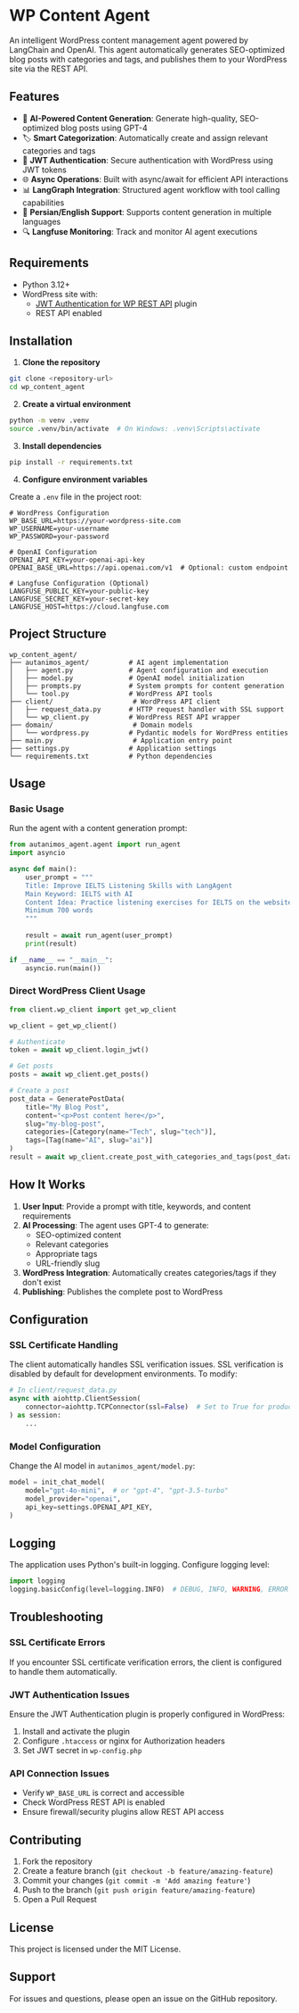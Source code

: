 # WP Content Agent

An intelligent WordPress content management agent powered by LangChain and OpenAI. This agent automatically generates SEO-optimized blog posts with categories and tags, and publishes them to your WordPress site via the REST API.

## Features

- 🤖 **AI-Powered Content Generation**: Generate high-quality, SEO-optimized blog posts using GPT-4
- 🏷️ **Smart Categorization**: Automatically create and assign relevant categories and tags
- 🔐 **JWT Authentication**: Secure authentication with WordPress using JWT tokens
- 🌐 **Async Operations**: Built with async/await for efficient API interactions
- 📊 **LangGraph Integration**: Structured agent workflow with tool calling capabilities
- 📝 **Persian/English Support**: Supports content generation in multiple languages
- 🔍 **Langfuse Monitoring**: Track and monitor AI agent executions

## Requirements

- Python 3.12+
- WordPress site with:
  - [JWT Authentication for WP REST API](https://wordpress.org/plugins/jwt-authentication-for-wp-rest-api/) plugin
  - REST API enabled

## Installation

1. **Clone the repository**
```bash
git clone <repository-url>
cd wp_content_agent
```

2. **Create a virtual environment**
```bash
python -m venv .venv
source .venv/bin/activate  # On Windows: .venv\Scripts\activate
```

3. **Install dependencies**
```bash
pip install -r requirements.txt
```

4. **Configure environment variables**

Create a `.env` file in the project root:

```env
# WordPress Configuration
WP_BASE_URL=https://your-wordpress-site.com
WP_USERNAME=your-username
WP_PASSWORD=your-password

# OpenAI Configuration
OPENAI_API_KEY=your-openai-api-key
OPENAI_BASE_URL=https://api.openai.com/v1  # Optional: custom endpoint

# Langfuse Configuration (Optional)
LANGFUSE_PUBLIC_KEY=your-public-key
LANGFUSE_SECRET_KEY=your-secret-key
LANGFUSE_HOST=https://cloud.langfuse.com
```

## Project Structure

```
wp_content_agent/
├── autanimos_agent/          # AI agent implementation
│   ├── agent.py              # Agent configuration and execution
│   ├── model.py              # OpenAI model initialization
│   ├── prompts.py            # System prompts for content generation
│   └── tool.py               # WordPress API tools
├── client/                    # WordPress API client
│   ├── request_data.py       # HTTP request handler with SSL support
│   └── wp_client.py          # WordPress REST API wrapper
├── domain/                    # Domain models
│   └── wordpress.py          # Pydantic models for WordPress entities
├── main.py                    # Application entry point
├── settings.py               # Application settings
└── requirements.txt          # Python dependencies
```

## Usage

### Basic Usage

Run the agent with a content generation prompt:

```python
from autanimos_agent.agent import run_agent
import asyncio

async def main():
    user_prompt = """
    Title: Improve IELTS Listening Skills with LangAgent
    Main Keyword: IELTS with AI
    Content Idea: Practice listening exercises for IELTS on the website
    Minimum 700 words
    """
    
    result = await run_agent(user_prompt)
    print(result)

if __name__ == "__main__":
    asyncio.run(main())
```


### Direct WordPress Client Usage

```python
from client.wp_client import get_wp_client

wp_client = get_wp_client()

# Authenticate
token = await wp_client.login_jwt()

# Get posts
posts = await wp_client.get_posts()

# Create a post
post_data = GeneratePostData(
    title="My Blog Post",
    content="<p>Post content here</p>",
    slug="my-blog-post",
    categories=[Category(name="Tech", slug="tech")],
    tags=[Tag(name="AI", slug="ai")]
)
result = await wp_client.create_post_with_categories_and_tags(post_data)
```

## How It Works

1. **User Input**: Provide a prompt with title, keywords, and content requirements
2. **AI Processing**: The agent uses GPT-4 to generate:
   - SEO-optimized content
   - Relevant categories
   - Appropriate tags
   - URL-friendly slug
3. **WordPress Integration**: Automatically creates categories/tags if they don't exist
4. **Publishing**: Publishes the complete post to WordPress

## Configuration

### SSL Certificate Handling

The client automatically handles SSL verification issues. SSL verification is disabled by default for development environments. To modify:

```python
# In client/request_data.py
async with aiohttp.ClientSession(
    connector=aiohttp.TCPConnector(ssl=False)  # Set to True for production
) as session:
    ...
```

### Model Configuration

Change the AI model in `autanimos_agent/model.py`:

```python
model = init_chat_model(
    model="gpt-4o-mini",  # or "gpt-4", "gpt-3.5-turbo"
    model_provider="openai",
    api_key=settings.OPENAI_API_KEY,
)
```

## Logging

The application uses Python's built-in logging. Configure logging level:

```python
import logging
logging.basicConfig(level=logging.INFO)  # DEBUG, INFO, WARNING, ERROR
```

## Troubleshooting

### SSL Certificate Errors
If you encounter SSL certificate verification errors, the client is configured to handle them automatically.

### JWT Authentication Issues
Ensure the JWT Authentication plugin is properly configured in WordPress:
1. Install and activate the plugin
2. Configure `.htaccess` or nginx for Authorization headers
3. Set JWT secret in `wp-config.php`

### API Connection Issues
- Verify `WP_BASE_URL` is correct and accessible
- Check WordPress REST API is enabled
- Ensure firewall/security plugins allow REST API access

## Contributing

1. Fork the repository
2. Create a feature branch (`git checkout -b feature/amazing-feature`)
3. Commit your changes (`git commit -m 'Add amazing feature'`)
4. Push to the branch (`git push origin feature/amazing-feature`)
5. Open a Pull Request

## License

This project is licensed under the MIT License.

## Support

For issues and questions, please open an issue on the GitHub repository.
